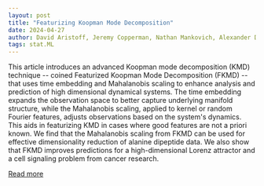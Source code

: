 ```yaml
---
layout: post
title: "Featurizing Koopman Mode Decomposition"
date: 2024-04-27
author: David Aristoff, Jeremy Copperman, Nathan Mankovich, Alexander Davies
tags: stat.ML
---
```


This article introduces an advanced Koopman mode decomposition (KMD) technique -- coined Featurized Koopman Mode Decomposition (FKMD) -- that uses time embedding and Mahalanobis scaling to enhance analysis and prediction of high dimensional dynamical systems. The time embedding expands the observation space to better capture underlying manifold structure, while the Mahalanobis scaling, applied to kernel or random Fourier features, adjusts observations based on the system's dynamics. This aids in featurizing KMD in cases where good features are not a priori known. We find that the Mahalanobis scaling from FKMD can be used for effective dimensionality reduction of alanine dipeptide data. We also show that FKMD improves predictions for a high-dimensional Lorenz attractor and a cell signaling problem from cancer research.

[Read more](https://arxiv.org/abs/2312.09146)